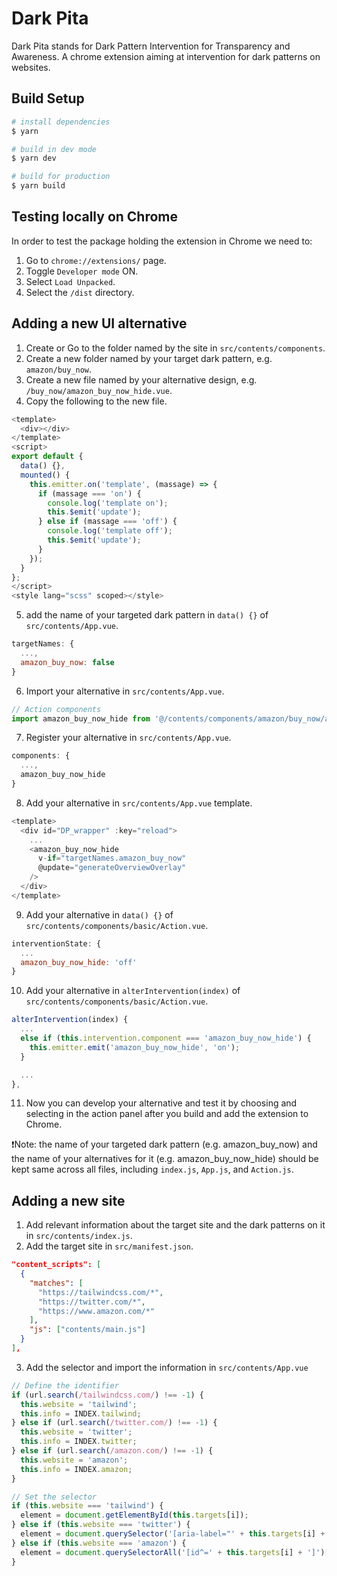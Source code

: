 # Dark Pita

Dark Pita stands for Dark Pattern Intervention for Transparency and Awareness. A chrome extension aiming at intervention for dark patterns on websites.

## Build Setup

```bash
# install dependencies
$ yarn

# build in dev mode
$ yarn dev

# build for production
$ yarn build
```

## Testing locally on Chrome

In order to test the package holding the extension in Chrome we need to:

1. Go to `chrome://extensions/` page.
2. Toggle `Developer mode` ON.
3. Select `Load Unpacked`.
4. Select the `/dist` directory.

## Adding a new UI alternative

1. Create or Go to the folder named by the site in `src/contents/components`.
2. Create a new folder named by your target dark pattern, e.g. `amazon/buy_now`.
3. Create a new file named by your alternative design, e.g. `/buy_now/amazon_buy_now_hide.vue`.
4. Copy the following to the new file.

```javascript
<template>
  <div></div>
</template>
<script>
export default {
  data() {},
  mounted() {
    this.emitter.on('template', (massage) => {
      if (massage === 'on') {
        console.log('template on');
        this.$emit('update');
      } else if (massage === 'off') {
        console.log('template off');
        this.$emit('update');
      }
    });
  }
};
</script>
<style lang="scss" scoped></style>
```

5. add the name of your targeted dark pattern in `data() {}` of `src/contents/App.vue`.

```javascript
targetNames: {
  ...,
  amazon_buy_now: false
}
```

6. Import your alternative in `src/contents/App.vue`.

```javascript
// Action components
import amazon_buy_now_hide from '@/contents/components/amazon/buy_now/amazon_buy_now_hide.vue';
```

7. Register your alternative in `src/contents/App.vue`.

```javascript
components: {
  ...,
  amazon_buy_now_hide
}
```

8. Add your alternative in `src/contents/App.vue` template.

```javascript
<template>
  <div id="DP_wrapper" :key="reload">
    ...
    <amazon_buy_now_hide
      v-if="targetNames.amazon_buy_now"
      @update="generateOverviewOverlay"
    />
  </div>
</template>
```

9. Add your alternative in `data() {}` of `src/contents/components/basic/Action.vue`.

```javascript
interventionState: {
  ...
  amazon_buy_now_hide: 'off'
}
```

10. Add your alternative in `alterIntervention(index)` of `src/contents/components/basic/Action.vue`.

```javascript
alterIntervention(index) {
  ...
  else if (this.intervention.component === 'amazon_buy_now_hide') {
    this.emitter.emit('amazon_buy_now_hide', 'on');
  }

  ...
},
```

11. Now you can develop your alternative and test it by choosing and selecting in the action panel after you build and add the extension to Chrome.

:exclamation:Note: the name of your targeted dark pattern (e.g. amazon_buy_now) and the name of your alternatives for it (e.g. amazon_buy_now_hide) should be kept same across all files, including `index.js`, `App.js`, and `Action.js`.

## Adding a new site

1. Add relevant information about the target site and the dark patterns on it in `src/contents/index.js`.
2. Add the target site in `src/manifest.json`.

```json
"content_scripts": [
  {
    "matches": [
      "https://tailwindcss.com/*",
      "https://twitter.com/*",
      "https://www.amazon.com/*"
    ],
    "js": ["contents/main.js"]
  }
],
```

3. Add the selector and import the information in `src/contents/App.vue`

```javascript
// Define the identifier
if (url.search(/tailwindcss.com/) !== -1) {
  this.website = 'tailwind';
  this.info = INDEX.tailwind;
} else if (url.search(/twitter.com/) !== -1) {
  this.website = 'twitter';
  this.info = INDEX.twitter;
} else if (url.search(/amazon.com/) !== -1) {
  this.website = 'amazon';
  this.info = INDEX.amazon;
}
```

```javascript
// Set the selector
if (this.website === 'tailwind') {
  element = document.getElementById(this.targets[i]);
} else if (this.website === 'twitter') {
  element = document.querySelector('[aria-label="' + this.targets[i] + '"]');
} else if (this.website === 'amazon') {
  element = document.querySelectorAll('[id^=' + this.targets[i] + ']')[0];
}
```
